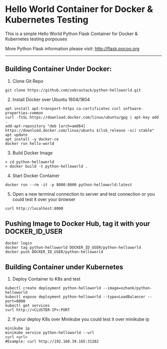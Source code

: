 # Hello World Container for Docker & Kubernetes Testing

This is a simple Hello World Python Flask Container for Docker & Kubernetes testing porpouses

More Python Flask information please visit: http://flask.pocoo.org

- - -

## Building Container Under Docker:

1) Clone Git Repo
```
git clone https://github.com/zebrastack/python-helloworld.git
```

2) Install Docker over Ubuntu 1604/1804
```
apt install apt-transport-https ca-certificates curl software-properties-common
curl -fsSL https://download.docker.com/linux/ubuntu/gpg | apt-key add -
add-apt-repository "deb [arch=amd64] https://download.docker.com/linux/ubuntu $(lsb_release -sc) stable"
apt update
apt install -y docker-ce
docker run hello-world
```

3) Build Docker Image
```
> cd python-helloworld
> docker build -t python-helloworld .
```

4) Start Docker Container
```
docker run --rm -it -p 8000:8000 python-helloworld:latest
```

5) Open a new terminal connection to server and test connection or you could test it over your browser
```
curl http://localhost:8000
````

## Pushing Image to Docker Hub, tag it with your DOCKER_ID_USER
```
docker login
docker tag python-helloworld DOCKER_ID_USER/python-helloworld
docker push DOCKER_ID_USER/python-helloworld
```

## Building Container under Kubernetes
1) Deploy Container to K8s and test
```
kubectl create deployment python-helloworld --image=ozhank/python-helloworld
kubectl expose deployment python-helloworld --type=LoadBalancer --port=8000
kubectl get services
curl http://<CLUSTER-IP>:PORT
```
2) If your deploy K8s over Minikube you could test it over minikube ip
```
minikube ip
minikube service python-helloworld --url
curl <url>
#Example: curl http://192.168.39.165:31282
```


